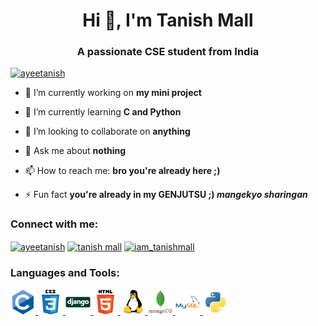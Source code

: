 <h1 align="center">Hi 👋, I'm Tanish Mall</h1>
<h3 align="center">A passionate CSE student from India</h3>

<p align="left"> <a href="https://twitter.com/ayeetanish" target="blank"><img src="https://img.shields.io/twitter/follow/ayeetanish?logo=twitter&style=for-the-badge" alt="ayeetanish" /></a> </p>

- 🔭 I’m currently working on **my mini project**

- 🌱 I’m currently learning **C and Python**

- 👯 I’m looking to collaborate on **anything**

- 💬 Ask me about **nothing**

- 📫 How to reach me: **bro you're already here ;)**

- ⚡ Fun fact **you're already in my GENJUTSU ;) *mangekyo sharingan***

<h3 align="left">Connect with me:</h3>
<p align="left">
<a href="https://twitter.com/ayeetanish" target="blank"><img align="center" src="https://raw.githubusercontent.com/rahuldkjain/github-profile-readme-generator/master/src/images/icons/Social/twitter.svg" alt="ayeetanish" height="30" width="40" /></a>
<a href="https://linkedin.com/in/tanish-mall-b78718202" target="blank"><img align="center" src="https://raw.githubusercontent.com/rahuldkjain/github-profile-readme-generator/master/src/images/icons/Social/linked-in-alt.svg" alt="tanish mall" height="30" width="40" /></a>
<a href="https://instagram.com/iam_tanishmall" target="blank"><img align="center" src="https://raw.githubusercontent.com/rahuldkjain/github-profile-readme-generator/master/src/images/icons/Social/instagram.svg" alt="iam_tanishmall" height="30" width="40" /></a>
</p>

<h3 align="left">Languages and Tools:</h3>
<p align="left"> <a href="https://www.cprogramming.com/" target="_blank"> <img src="https://raw.githubusercontent.com/devicons/devicon/master/icons/c/c-original.svg" alt="c" width="40" height="40"/> </a> <a href="https://www.w3schools.com/css/" target="_blank"> <img src="https://raw.githubusercontent.com/devicons/devicon/master/icons/css3/css3-original-wordmark.svg" alt="css3" width="40" height="40"/> </a> <a href="https://www.djangoproject.com/" target="_blank"> <img src="https://raw.githubusercontent.com/devicons/devicon/master/icons/django/django-original.svg" alt="django" width="40" height="40"/> </a> <a href="https://www.w3.org/html/" target="_blank"> <img src="https://raw.githubusercontent.com/devicons/devicon/master/icons/html5/html5-original-wordmark.svg" alt="html5" width="40" height="40"/> </a> <a href="https://www.linux.org/" target="_blank"> <img src="https://raw.githubusercontent.com/devicons/devicon/master/icons/linux/linux-original.svg" alt="linux" width="40" height="40"/> </a> <a href="https://www.mongodb.com/" target="_blank"> <img src="https://raw.githubusercontent.com/devicons/devicon/master/icons/mongodb/mongodb-original-wordmark.svg" alt="mongodb" width="40" height="40"/> </a> <a href="https://www.mysql.com/" target="_blank"> <img src="https://raw.githubusercontent.com/devicons/devicon/master/icons/mysql/mysql-original-wordmark.svg" alt="mysql" width="40" height="40"/> </a> <a href="https://www.python.org" target="_blank"> <img src="https://raw.githubusercontent.com/devicons/devicon/master/icons/python/python-original.svg" alt="python" width="40" height="40"/> </a> </p>
